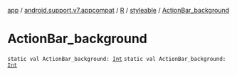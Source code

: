 [app](../../../index.md) / [android.support.v7.appcompat](../../index.md) / [R](../index.md) / [styleable](index.md) / [ActionBar_background](.)

# ActionBar_background

`static val ActionBar_background: `[`Int`](https://kotlinlang.org/api/latest/jvm/stdlib/kotlin/-int/index.html)
`static val ActionBar_background: `[`Int`](https://kotlinlang.org/api/latest/jvm/stdlib/kotlin/-int/index.html)